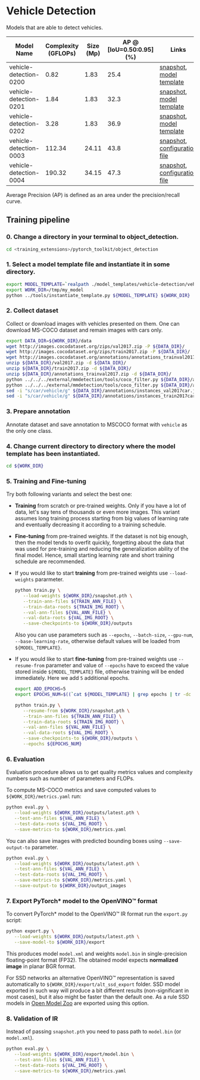 # Vehicle Detection

Models that are able to detect vehicles.

| Model Name | Complexity (GFLOPs) | Size (Mp) | AP @ [IoU=0.50:0.95] (%) | Links | GPU_NUM |
| --- | --- | --- | --- | --- | --- |
| vehicle-detection-0200 | 0.82 | 1.83 | 25.4 | [snapshot](https://download.01.org/opencv/openvino_training_extensions/models/object_detection/v2/vehicle-detection-0200-1.pth), [model template](./vehicle-detection-0200/template.yaml) | 4 |
| vehicle-detection-0201 | 1.84 | 1.83 | 32.3 | [snapshot](https://download.01.org/opencv/openvino_training_extensions/models/object_detection/v2/vehicle-detection-0201-1.pth), [model template](./vehicle-detection-0201/template.yaml) | 4 |
| vehicle-detection-0202 | 3.28 | 1.83 | 36.9 | [snapshot](https://download.01.org/opencv/openvino_training_extensions/models/object_detection/v2/vehicle-detection-0202-1.pth), [model template](./vehicle-detection-0202/template.yaml) | 4 |
| vehicle-detection-0003 | 112.34 | 24.11 | 43.8 | [snapshot](https://download.01.org/opencv/openvino_training_extensions/models/object_detection/v2/vehicle-detection-0203.pth), [configuration file](./vehicle-detection-0203/config.py) | 4 |
| vehicle-detection-0004 | 190.32 | 34.15 | 47.3 | [snapshot](https://download.01.org/opencv/openvino_training_extensions/models/object_detection/v2/vehicle-detection-0204.pth), [configuration file](./vehicle-detection-0204/config.py) | 4 |
Average Precision (AP) is defined as an area under the precision/recall curve.

## Training pipeline

### 0. Change a directory in your terminal to object_detection.

```bash
cd <training_extensions>/pytorch_toolkit/object_detection
```

### 1. Select a model template file and instantiate it in some directory.

```bash
export MODEL_TEMPLATE=`realpath ./model_templates/vehicle-detection/vehicle-detection-0200/template.yaml`
export WORK_DIR=/tmp/my_model
python ../tools/instantiate_template.py ${MODEL_TEMPLATE} ${WORK_DIR}
```

### 2. Collect dataset

Collect or download images with vehicles presented on them. One can download MS-COCO dataset and remain images with cars only.
```bash
export DATA_DIR=${WORK_DIR}/data
wget http://images.cocodataset.org/zips/val2017.zip -P ${DATA_DIR}/
wget http://images.cocodataset.org/zips/train2017.zip -P ${DATA_DIR}/
wget http://images.cocodataset.org/annotations/annotations_trainval2017.zip -P ${DATA_DIR}/
unzip ${DATA_DIR}/val2017.zip -d ${DATA_DIR}/
unzip ${DATA_DIR}/train2017.zip -d ${DATA_DIR}/
unzip ${DATA_DIR}/annotations_trainval2017.zip -d ${DATA_DIR}/
python ../../../external/mmdetection/tools/coco_filter.py ${DATA_DIR}/annotations/instances_train2017.json ${DATA_DIR}/annotations/instances_train2017car.json --filter car --remap
python ../../../external/mmdetection/tools/coco_filter.py ${DATA_DIR}/annotations/instances_val2017.json ${DATA_DIR}/annotations/instances_val2017car.json --filter car --remap
sed -i "s/car/vehicle/g" ${DATA_DIR}/annotations/instances_val2017car.json
sed -i "s/car/vehicle/g" ${DATA_DIR}/annotations/instances_train2017car.json
```

### 3. Prepare annotation

Annotate dataset and save annotation to MSCOCO format with `vehicle` as the only one class.

### 4. Change current directory to directory where the model template has been instantiated.

```bash
cd ${WORK_DIR}
```

### 5. Training and Fine-tuning

Try both following variants and select the best one:

   * **Training** from scratch or pre-trained weights. Only if you have a lot of data, let's say tens of thousands or even more images. This variant assumes long training process starting from big values of learning rate and eventually decreasing it according to a training schedule.
   * **Fine-tuning** from pre-trained weights. If the dataset is not big enough, then the model tends to overfit quickly, forgetting about the data that was used for pre-training and reducing the generalization ability of the final model. Hence, small starting learning rate and short training schedule are recommended.

   * If you would like to start **training** from pre-trained weights use `--load-weights` pararmeter.

      ```bash
      python train.py \
         --load-weights ${WORK_DIR}/snapshot.pth \
         --train-ann-files ${TRAIN_ANN_FILE} \
         --train-data-roots ${TRAIN_IMG_ROOT} \
         --val-ann-files ${VAL_ANN_FILE} \
         --val-data-roots ${VAL_IMG_ROOT} \
         --save-checkpoints-to ${WORK_DIR}/outputs
      ```

      Also you can use parameters such as `--epochs`, `--batch-size`, `--gpu-num`, `--base-learning-rate`, otherwise default values will be loaded from `${MODEL_TEMPLATE}`.

   * If you would like to start **fine-tuning** from pre-trained weights use `--resume-from` parameter and value of `--epochs` have to exceed the value stored inside `${MODEL_TEMPLATE}` file, otherwise training will be ended immediately. Here we add `5` additional epochs.

      ```bash
      export ADD_EPOCHS=5
      export EPOCHS_NUM=$((`cat ${MODEL_TEMPLATE} | grep epochs | tr -dc '0-9'` + ${ADD_EPOCHS}))

      python train.py \
         --resume-from ${WORK_DIR}/snapshot.pth \
         --train-ann-files ${TRAIN_ANN_FILE} \
         --train-data-roots ${TRAIN_IMG_ROOT} \
         --val-ann-files ${VAL_ANN_FILE} \
         --val-data-roots ${VAL_IMG_ROOT} \
         --save-checkpoints-to ${WORK_DIR}/outputs \
         --epochs ${EPOCHS_NUM}
      ```

### 6. Evaluation

Evaluation procedure allows us to get quality metrics values and complexity numbers such as number of parameters and FLOPs.

To compute MS-COCO metrics and save computed values to `${WORK_DIR}/metrics.yaml` run:

```bash
python eval.py \
   --load-weights ${WORK_DIR}/outputs/latest.pth \
   --test-ann-files ${VAL_ANN_FILE} \
   --test-data-roots ${VAL_IMG_ROOT} \
   --save-metrics-to ${WORK_DIR}/metrics.yaml
```

You can also save images with predicted bounding boxes using `--save-output-to` parameter.

```bash
python eval.py \
   --load-weights ${WORK_DIR}/outputs/latest.pth \
   --test-ann-files ${VAL_ANN_FILE} \
   --test-data-roots ${VAL_IMG_ROOT} \
   --save-metrics-to ${WORK_DIR}/metrics.yaml \
   --save-output-to ${WORK_DIR}/output_images
```

### 7. Export PyTorch\* model to the OpenVINO™ format

To convert PyTorch\* model to the OpenVINO™ IR format run the `export.py` script:

```bash
python export.py \
   --load-weights ${WORK_DIR}/outputs/latest.pth \
   --save-model-to ${WORK_DIR}/export
```

This produces model `model.xml` and weights `model.bin` in single-precision floating-point format
(FP32). The obtained model expects **normalized image** in planar BGR format.

For SSD networks an alternative OpenVINO™ representation is saved automatically to `${WORK_DIR}/export/alt_ssd_export` folder.
SSD model exported in such way will produce a bit different results (non-significant in most cases),
but it also might be faster than the default one. As a rule SSD models in [Open Model Zoo](https://github.com/opencv/open_model_zoo/) are exported using this option.

### 8. Validation of IR

Instead of passing `snapshot.pth` you need to pass path to `model.bin` (or `model.xml`).

```bash
python eval.py \
   --load-weights ${WORK_DIR}/export/model.bin \
   --test-ann-files ${VAL_ANN_FILE} \
   --test-data-roots ${VAL_IMG_ROOT} \
   --save-metrics-to ${WORK_DIR}/metrics.yaml
```
